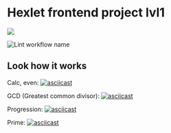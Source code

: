 # Hexlet frontend project lvl1

[![](https://api.codeclimate.com/v1/badges/a99a88d28ad37a79dbf6/maintainability)](https://codeclimate.com/github/codeclimate/codeclimate/maintainability)

![Lint workflow name](https://github.com/kryzhovnik/frontend-project-lvl1/workflows/Linter/badge.svg)

## Look how it works

Calc, even: [![asciicast](https://asciinema.org/a/IcuN1y8s2yyl1hC4P9Yq9VsE6.svg)](https://asciinema.org/a/IcuN1y8s2yyl1hC4P9Yq9VsE6)

GCD (Greatest common divisor): [![asciicast](https://asciinema.org/a/391547.svg)](https://asciinema.org/a/391547)

Progression: [![asciicast](https://asciinema.org/a/391899.svg)](https://asciinema.org/a/391899)

Prime: [![asciicast](https://asciinema.org/a/392205.svg)](https://asciinema.org/a/392205)
